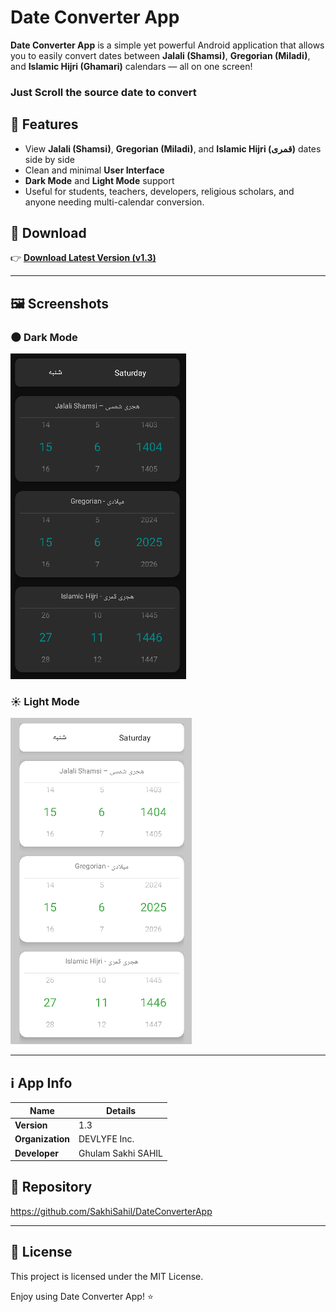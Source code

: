 # Date Converter App

**Date Converter App** is a simple yet powerful Android application that allows you to easily convert dates between **Jalali (Shamsi)**, **Gregorian (Miladi)**, and **Islamic Hijri (Ghamari)** calendars — all on one screen!

### Just Scroll the source date to convert


## 📱 Features
- View **Jalali (Shamsi)**, **Gregorian (Miladi)**, and **Islamic Hijri (قمری)** dates side by side
- Clean and minimal **User Interface**
- **Dark Mode** and **Light Mode** support
- Useful for students, teachers, developers, religious scholars, and anyone needing multi-calendar conversion.

## 🚀 Download

👉 [**Download Latest Version (v1.3)**](https://github.com/SakhiSahil/DateConverterApp/raw/refs/heads/main/app/release/app-release.apk)

---

## 🖼️ Screenshots

### 🌑 Dark Mode
![Dark Mode](https://raw.githubusercontent.com/SakhiSahil/DateConverterApp/master/screenshot/dark-mode.png)

### ☀️ Light Mode
![Light Mode](https://raw.githubusercontent.com/SakhiSahil/DateConverterApp/master/screenshot/light-mode.png)

---

## ℹ️ App Info

| Name             | Details                    |
| ---------------- | -------------------------- |
| **Version**      | 1.3                        |
| **Organization** | DEVLYFE Inc.               |
| **Developer**    | Ghulam Sakhi SAHIL         |

## 📂 Repository
https://github.com/SakhiSahil/DateConverterApp

---

## 📜 License
This project is licensed under the MIT License.

Enjoy using Date Converter App! ⭐️
